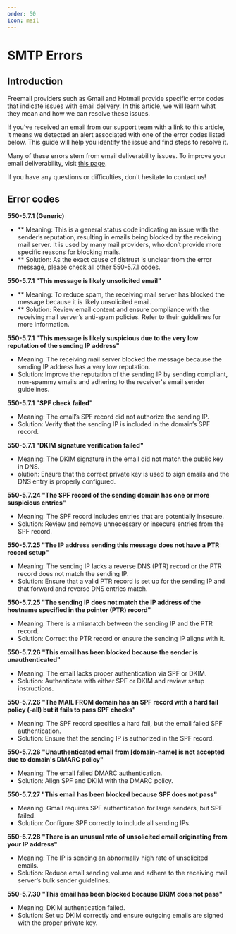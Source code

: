 ```yaml
---
order: 50
icon: mail
---
```


# SMTP Errors

## Introduction ##

Freemail providers such as Gmail and Hotmail provide specific error codes that indicate issues with email delivery. In this article, we will learn what they mean and how we can resolve these issues.

If you've received an email from our support team with a link to this article, it means we detected an alert associated with one of the error codes listed below. This guide will help you identify the issue and find steps to resolve it.

Many of these errors stem from email deliverability issues. To improve your email deliverability, visit [this page](https://docs.turbostack.app/turbostack_configuration/mail/deliverability/ "this page").

If you have any questions or difficulties, don't hesitate to contact us!

## Error codes ##

**550-5.7.1 (Generic)**

- ** Meaning: This is a general status code indicating an issue with the sender’s reputation, resulting in emails being blocked by the receiving mail server. It is used by many mail providers, who don’t provide more specific reasons for blocking mails.
- ** Solution: As the exact cause of distrust is unclear from the error message, please check all other 550-5.7.1 codes. 

**550-5.7.1 "This message is likely unsolicited email"**

- ** Meaning: To reduce spam, the receiving mail server has blocked the message because it is likely unsolicited email.
- ** Solution: Review email content and ensure compliance with the receiving mail server’s anti-spam policies. Refer to their guidelines for more information. 

**550-5.7.1 "This message is likely suspicious due to the very low reputation of the sending IP address"**

- Meaning: The receiving mail server blocked the message because the sending IP address has a very low reputation.
- Solution: Improve the reputation of the sending IP by sending compliant, non-spammy emails and adhering to the receiver's email sender guidelines. 

**550-5.7.1 "SPF check failed"**

- Meaning: The email’s SPF record did not authorize the sending IP.
- Solution: Verify that the sending IP is included in the domain’s SPF record. 

**550-5.7.1 "DKIM signature verification failed"**

- Meaning: The DKIM signature in the email did not match the public key in DNS.
- olution: Ensure that the correct private key is used to sign emails and the DNS entry is properly configured. 

**550-5.7.24 "The SPF record of the sending domain has one or more suspicious entries"**

- Meaning: The SPF record includes entries that are potentially insecure.
- Solution: Review and remove unnecessary or insecure entries from the SPF record. 

**550-5.7.25 "The IP address sending this message does not have a PTR record setup"**

- Meaning: The sending IP lacks a reverse DNS (PTR) record or the PTR record does not match the sending IP.
- Solution: Ensure that a valid PTR record is set up for the sending IP and that forward and reverse DNS entries match. 

**550-5.7.25 "The sending IP does not match the IP address of the hostname specified in the pointer (PTR) record"**

- Meaning: There is a mismatch between the sending IP and the PTR record.
- Solution: Correct the PTR record or ensure the sending IP aligns with it. 

**550-5.7.26 "This email has been blocked because the sender is unauthenticated"**

- Meaning: The email lacks proper authentication via SPF or DKIM.
- Solution: Authenticate with either SPF or DKIM and review setup instructions. 

**550-5.7.26 "The MAIL FROM domain has an SPF record with a hard fail policy (-all) but it fails to pass SPF checks"**

- Meaning: The SPF record specifies a hard fail, but the email failed SPF authentication.
- Solution: Ensure that the sending IP is authorized in the SPF record. 

**550-5.7.26 "Unauthenticated email from [domain-name] is not accepted due to domain's DMARC policy"**

- Meaning: The email failed DMARC authentication.
- Solution: Align SPF and DKIM with the DMARC policy. 

**550-5.7.27 "This email has been blocked because SPF does not pass"**

- Meaning: Gmail requires SPF authentication for large senders, but SPF failed.
- Solution: Configure SPF correctly to include all sending IPs. 

**550-5.7.28 "There is an unusual rate of unsolicited email originating from your IP address"**

- Meaning: The IP is sending an abnormally high rate of unsolicited emails.
- Solution: Reduce email sending volume and adhere to the receiving mail server’s bulk sender guidelines. 

**550-5.7.30 "This email has been blocked because DKIM does not pass"**

- Meaning: DKIM authentication failed.
- Solution: Set up DKIM correctly and ensure outgoing emails are signed with the proper private key.

